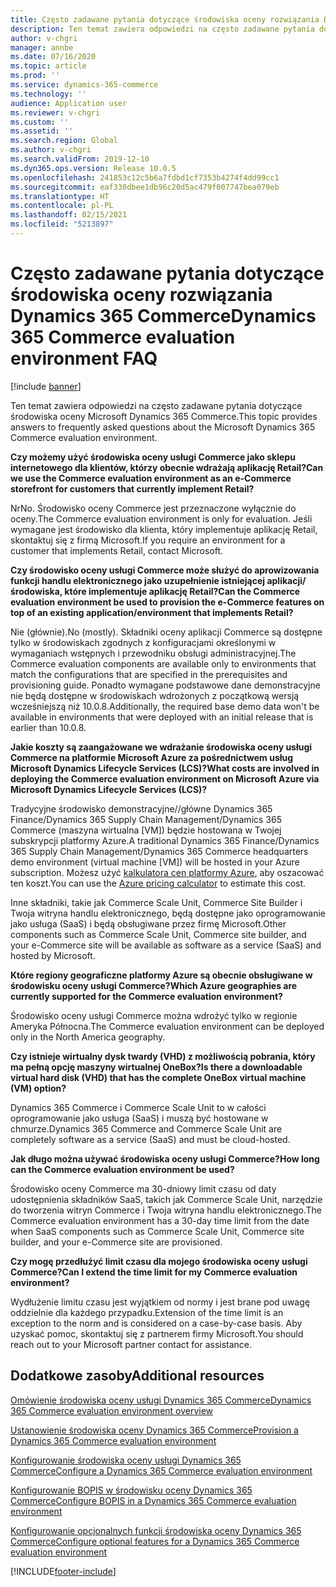 ```yaml
---
title: Często zadawane pytania dotyczące środowiska oceny rozwiązania Dynamics 365 Commerce
description: Ten temat zawiera odpowiedzi na często zadawane pytania dotyczące środowiska oceny Microsoft Dynamics 365 Commerce.
author: v-chgri
manager: annbe
ms.date: 07/16/2020
ms.topic: article
ms.prod: ''
ms.service: dynamics-365-commerce
ms.technology: ''
audience: Application user
ms.reviewer: v-chgri
ms.custom: ''
ms.assetid: ''
ms.search.region: Global
ms.author: v-chgri
ms.search.validFrom: 2019-12-10
ms.dyn365.ops.version: Release 10.0.5
ms.openlocfilehash: 241853c12c5b6a7fdbd1cf7353b4274f4dd99cc1
ms.sourcegitcommit: eaf330dbee1db96c20d5ac479f007747bea079eb
ms.translationtype: HT
ms.contentlocale: pl-PL
ms.lasthandoff: 02/15/2021
ms.locfileid: "5213897"
---
```

# <a name="dynamics-365-commerce-evaluation-environment-faq"></a><span data-ttu-id="91a37-103">Często zadawane pytania dotyczące środowiska oceny rozwiązania Dynamics 365 Commerce</span><span class="sxs-lookup"><span data-stu-id="91a37-103">Dynamics 365 Commerce evaluation environment FAQ</span></span>

[!include [banner](includes/banner.md)]

<span data-ttu-id="91a37-104">Ten temat zawiera odpowiedzi na często zadawane pytania dotyczące środowiska oceny Microsoft Dynamics 365 Commerce.</span><span class="sxs-lookup"><span data-stu-id="91a37-104">This topic provides answers to frequently asked questions about the Microsoft Dynamics 365 Commerce evaluation environment.</span></span>

<span data-ttu-id="91a37-105">**Czy możemy użyć środowiska oceny usługi Commerce jako sklepu internetowego dla klientów, którzy obecnie wdrażają aplikację Retail?**</span><span class="sxs-lookup"><span data-stu-id="91a37-105">**Can we use the Commerce evaluation environment as an e-Commerce storefront for customers that currently implement Retail?**</span></span>

<span data-ttu-id="91a37-106">Nr</span><span class="sxs-lookup"><span data-stu-id="91a37-106">No.</span></span> <span data-ttu-id="91a37-107">Środowisko oceny Commerce jest przeznaczone wyłącznie do oceny.</span><span class="sxs-lookup"><span data-stu-id="91a37-107">The Commerce evaluation environment is only for evaluation.</span></span> <span data-ttu-id="91a37-108">Jeśli wymagane jest środowisko dla klienta, który implementuje aplikację Retail, skontaktuj się z firmą Microsoft.</span><span class="sxs-lookup"><span data-stu-id="91a37-108">If you require an environment for a customer that implements Retail, contact Microsoft.</span></span>

<span data-ttu-id="91a37-109">**Czy środowisko oceny usługi Commerce może służyć do aprowizowania funkcji handlu elektronicznego jako uzupełnienie istniejącej aplikacji/środowiska, które implementuje aplikację Retail?**</span><span class="sxs-lookup"><span data-stu-id="91a37-109">**Can the Commerce evaluation environment be used to provision the e-Commerce features on top of an existing application/environment that implements Retail?**</span></span>

<span data-ttu-id="91a37-110">Nie (głównie).</span><span class="sxs-lookup"><span data-stu-id="91a37-110">No (mostly).</span></span> <span data-ttu-id="91a37-111">Składniki oceny aplikacji Commerce są dostępne tylko w środowiskach zgodnych z konfiguracjami określonymi w wymaganiach wstępnych i przewodniku obsługi administracyjnej.</span><span class="sxs-lookup"><span data-stu-id="91a37-111">The Commerce evaluation components are available only to environments that match the configurations that are specified in the prerequisites and provisioning guide.</span></span> <span data-ttu-id="91a37-112">Ponadto wymagane podstawowe dane demonstracyjne nie będą dostępne w środowiskach wdrożonych z początkową wersją wcześniejszą niż 10.0.8.</span><span class="sxs-lookup"><span data-stu-id="91a37-112">Additionally, the required base demo data won't be available in environments that were deployed with an initial release that is earlier than 10.0.8.</span></span> 

<span data-ttu-id="91a37-113">**Jakie koszty są zaangażowane we wdrażanie środowiska oceny usługi Commerce na platformie Microsoft Azure za pośrednictwem usług Microsoft Dynamics Lifecycle Services (LCS)?**</span><span class="sxs-lookup"><span data-stu-id="91a37-113">**What costs are involved in deploying the Commerce evaluation environment on Microsoft Azure via Microsoft Dynamics Lifecycle Services (LCS)?**</span></span>

<span data-ttu-id="91a37-114">Tradycyjne środowisko demonstracyjne//główne Dynamics 365 Finance/Dynamics 365 Supply Chain Management/Dynamics 365 Commerce (maszyna wirtualna \[VM\]) będzie hostowana w Twojej subskrypcji platformy Azure.</span><span class="sxs-lookup"><span data-stu-id="91a37-114">A traditional Dynamics 365 Finance/Dynamics 365 Supply Chain Management/Dynamics 365 Commerce headquarters demo environment (virtual machine \[VM\]) will be hosted in your Azure subscription.</span></span> <span data-ttu-id="91a37-115">Możesz użyć [kalkulatora cen platformy Azure](https://azure.microsoft.com/pricing/calculator/), aby oszacować ten koszt.</span><span class="sxs-lookup"><span data-stu-id="91a37-115">You can use the [Azure pricing calculator](https://azure.microsoft.com/pricing/calculator/) to estimate this cost.</span></span>

<span data-ttu-id="91a37-116">Inne składniki, takie jak Commerce Scale Unit, Commerce Site Builder i Twoja witryna handlu elektronicznego, będą dostępne jako oprogramowanie jako usługa (SaaS) i będą obsługiwane przez firmę Microsoft.</span><span class="sxs-lookup"><span data-stu-id="91a37-116">Other components such as Commerce Scale Unit, Commerce site builder, and your e-Commerce site will be available as software as a service (SaaS) and hosted by Microsoft.</span></span>

<span data-ttu-id="91a37-117">**Które regiony geograficzne platformy Azure są obecnie obsługiwane w środowisku oceny usługi Commerce?**</span><span class="sxs-lookup"><span data-stu-id="91a37-117">**Which Azure geographies are currently supported for the Commerce evaluation environment?**</span></span>

<span data-ttu-id="91a37-118">Środowisko oceny usługi Commerce można wdrożyć tylko w regionie Ameryka Północna.</span><span class="sxs-lookup"><span data-stu-id="91a37-118">The Commerce evaluation environment can be deployed only in the North America geography.</span></span>

<span data-ttu-id="91a37-119">**Czy istnieje wirtualny dysk twardy (VHD) z możliwością pobrania, który ma pełną opcję maszyny wirtualnej OneBox?**</span><span class="sxs-lookup"><span data-stu-id="91a37-119">**Is there a downloadable virtual hard disk (VHD) that has the complete OneBox virtual machine (VM) option?**</span></span>

<span data-ttu-id="91a37-120">Dynamics 365 Commerce i Commerce Scale Unit to w całości oprogramowanie jako usługa (SaaS) i muszą być hostowane w chmurze.</span><span class="sxs-lookup"><span data-stu-id="91a37-120">Dynamics 365 Commerce and Commerce Scale Unit are completely software as a service (SaaS) and must be cloud-hosted.</span></span>

<span data-ttu-id="91a37-121">**Jak długo można używać środowiska oceny usługi Commerce?**</span><span class="sxs-lookup"><span data-stu-id="91a37-121">**How long can the Commerce evaluation environment be used?**</span></span>

<span data-ttu-id="91a37-122">Środowisko oceny Commerce ma 30-dniowy limit czasu od daty udostępnienia składników SaaS, takich jak Commerce Scale Unit, narzędzie do tworzenia witryn Commerce i Twoja witryna handlu elektronicznego.</span><span class="sxs-lookup"><span data-stu-id="91a37-122">The Commerce evaluation environment has a 30-day time limit from the date when SaaS components such as Commerce Scale Unit, Commerce site builder, and your e-Commerce site are provisioned.</span></span>

<span data-ttu-id="91a37-123">**Czy mogę przedłużyć limit czasu dla mojego środowiska oceny usługi Commerce?**</span><span class="sxs-lookup"><span data-stu-id="91a37-123">**Can I extend the time limit for my Commerce evaluation environment?**</span></span>

<span data-ttu-id="91a37-124">Wydłużenie limitu czasu jest wyjątkiem od normy i jest brane pod uwagę oddzielnie dla każdego przypadku.</span><span class="sxs-lookup"><span data-stu-id="91a37-124">Extension of the time limit is an exception to the norm and is considered on a case-by-case basis.</span></span> <span data-ttu-id="91a37-125">Aby uzyskać pomoc, skontaktuj się z partnerem firmy Microsoft.</span><span class="sxs-lookup"><span data-stu-id="91a37-125">You should reach out to your Microsoft partner contact for assistance.</span></span>

## <a name="additional-resources"></a><span data-ttu-id="91a37-126">Dodatkowe zasoby</span><span class="sxs-lookup"><span data-stu-id="91a37-126">Additional resources</span></span>

[<span data-ttu-id="91a37-127">Omówienie środowiska oceny usługi Dynamics 365 Commerce</span><span class="sxs-lookup"><span data-stu-id="91a37-127">Dynamics 365 Commerce evaluation environment overview</span></span>](cpe-overview.md)

[<span data-ttu-id="91a37-128">Ustanowienie środowiska oceny Dynamics 365 Commerce</span><span class="sxs-lookup"><span data-stu-id="91a37-128">Provision a Dynamics 365 Commerce evaluation environment</span></span>](provisioning-guide.md)

[<span data-ttu-id="91a37-129">Konfigurowanie środowiska oceny usługi Dynamics 365 Commerce</span><span class="sxs-lookup"><span data-stu-id="91a37-129">Configure a Dynamics 365 Commerce evaluation environment</span></span>](cpe-post-provisioning.md)

[<span data-ttu-id="91a37-130">Konfigurowanie BOPIS w środowisku oceny Dynamics 365 Commerce</span><span class="sxs-lookup"><span data-stu-id="91a37-130">Configure BOPIS in a Dynamics 365 Commerce evaluation environment</span></span>](cpe-bopis.md)

[<span data-ttu-id="91a37-131">Konfigurowanie opcjonalnych funkcji środowiska oceny Dynamics 365 Commerce</span><span class="sxs-lookup"><span data-stu-id="91a37-131">Configure optional features for a Dynamics 365 Commerce evaluation environment</span></span>](cpe-optional-features.md)


[!INCLUDE[footer-include](../includes/footer-banner.md)]